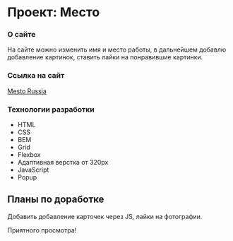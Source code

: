 # Проект: Место

### О сайте

На сайте можно изменить имя и место работы, в дальнейшем добавлю добавление картинок, ставить лайки на понравившие картинки.

### Ссылка на сайт

[Mesto Russia]()

### Технологии разработки

* HTML
* CSS
* BEM
* Grid
* Flexbox
* Адаптивная верстка от 320px
* JavaScript
* Popup

## Планы по доработке

Добавить добавление карточек через JS, лайки на фотографии.

Приятного просмотра!
